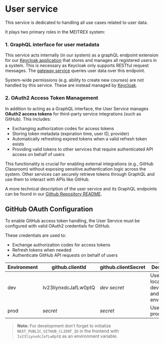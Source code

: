 # User service
This service is dedicated to handling all use cases related to user data.

It plays two primary roles in the MEITREX system:

### 1. GraphQL interface for user metadata

This service acts internally (in our system) as a graphQL endpoint extension for our [Keycloak application](../authentication/keycloak.md) that stores and manages all registered users in a system. This is necessary as Keycloak only supports RESTful request messages. The [gateway service](./gateway-service.md) queries user data over this endpoint.

System-wide permissions (e.g. ability to create new courses) are not handled by this service. These are instead managed by [Keycloak](../authentication/keycloak.md).

### 2. OAuth2 Access Token Management

In addition to acting as a GraphQL interface, the User Service manages **OAuth2 access tokens** for third-party service integrations (such as GitHub). This includes:
- Exchanging authorization codes for access tokens
- Storing token metadata (expiration time, user ID, provider)
- Automatically refreshing expired tokens when a valid refresh token exists
- Providing valid tokens to other services that require authenticated API access on behalf of users

This functionality is crucial for enabling external integrations (e.g., GitHub Classroom) without exposing sensitive authentication logic across the system. Other services can securely retrieve tokens through GraphQL and use them to interact with APIs like GitHub.

A more technical description of the user service and its GraphQL endpoints can be found in our [Github Repository README](https://github.com/MEITREX/user_service#readme).

## GitHub OAuth Configuration

To enable GitHub access token handling, the User Service must be configured with valid OAuth2 credentials for GitHub.

These credentials are used to:
- Exchange authorization codes for access tokens
- Refresh tokens when needed
- Authenticate GitHub API requests on behalf of users

| Environment | github.clientId      | github.clientSecret | Description                                        |
|-------------|----------------------|---------------------|----------------------------------------------------|
| dev         | Iv23liynxdcJafLw0ptQ | *dev secret*        | Used for local development and Docker environment. |
| prod        | *secret*             | *secret*            | Used for production.                               |

> **Note:** For development don’t forget to initialize `NEXT_PUBLIC_GITHUB_CLIENT_ID` in the frontend with `Iv23liynxdcJafLw0ptQ` as an environment variable.
